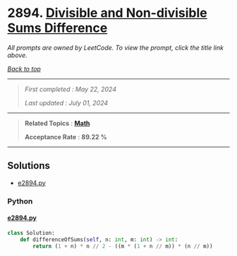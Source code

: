 # 2894. [Divisible and Non-divisible Sums Difference](<https://leetcode.com/problems/divisible-and-non-divisible-sums-difference>)

*All prompts are owned by LeetCode. To view the prompt, click the title link above.*

*[Back to top](<../README.md>)*

------

> *First completed : May 22, 2024*
>
> *Last updated : July 01, 2024*

------

> **Related Topics** : **[Math](<by_topic/Math.md>)**
>
> **Acceptance Rate** : **89.22 %**

------

## Solutions

- [e2894.py](<../my-submissions/e2894.py>)
### Python
#### [e2894.py](<../my-submissions/e2894.py>)
```Python
class Solution:
    def differenceOfSums(self, n: int, m: int) -> int:
        return (1 + n) * n // 2 - ((m * (1 + n // m)) * (n // m))
```

